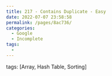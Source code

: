```yaml
---
title: 217 - Contains Duplicate - Easy
date: 2022-07-07 23:58:58
permalink: /pages/8ac736/
categories:
  - Google
  - Incomplete
tags:
  - 
---
```

tags: [Array, Hash Table, Sorting]